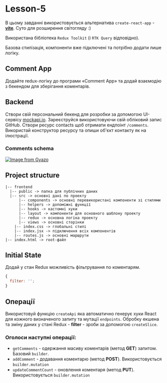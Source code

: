 # Lesson-5

В цьому завданні використовується альтернатива `create-react-app` - [**vite**](https://vitejs.dev/). Суто для розширення світогляду :)

Використана бібліотека `Redux Toolkit` (і `RTK Query` відповідно).

Базова стилізація, компоненти вже підключені та потрібно додати лише логіку.

## Comment App

Додайте redux-логіку до програми «Comment App» та додай взаємодію з бекендом для зберігання коментарів.

## Backend

Створи свій персональний бекенд для розробки за допомогою UI-сервісу [mockapi.io](https://mockapi.io/). Зареєструйся використовуючи свій обліковий запис GitHub. Створи ресурс contacts щоб отримати ендпоінт `/comments`. Використай конструктор ресурсу та опиши об'єкт контакту як на ілюстрації.

### Comments schema

[![Image from Gyazo](https://i.gyazo.com/06d0bdb4d867046705bc7bc2a7100d40.png)](https://gyazo.com/06d0bdb4d867046705bc7bc2a7100d40)

## Project structure

```
|-- frontend
  |-- public -> папка для публічних даних
  |-- src -> основні дані по проекту
      |-- components -> основні перевикористані компоненти зі стилями
      |-- helpers -> допоміжні функції
      |-- hooks -> кастомні хуки
      |-- layout -> компоненти для основного шаблону проекту
      |-- redux -> основна логіка проекту
      |-- views -> основні сторінки
    |-- index.css -> глобальні стилі
    |-- index.jsx -> підключення всіх компонентів
    |-- routes.js -> основні маршрути
|-- index.html -> root-файл
```

## Initial State

Додай у стан Redux можливість фільтрування по коментарям.

```js
{
  filter: '';
}
```

## Операції

Використовуй функцію `createApi` яка автоматично генерує хуки React для кожного визначеного запиту та мутації `endpoints`. Обробку екшена та зміну даних у стані Redux - **filter** - зроби за допомогою `createSlice`.

### Оголоси наступні операції:

- `getComments` - одержання масиву коментарів (метод **GET**) запитом. Базовий `builder`.
- `addComment` - додавання коментарю (метод **POST**). Використовується `builder.mutation`
- `updateCommentCount` - оновлення коментаря (метод **PUT**). Використовується `builder.mutation`
